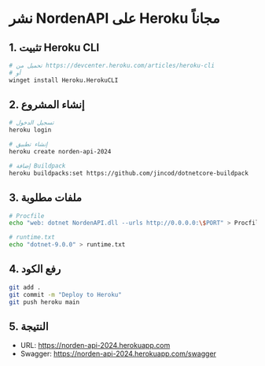 # نشر NordenAPI على Heroku مجاناً

## 1. تثبيت Heroku CLI
```bash
# تحميل من https://devcenter.heroku.com/articles/heroku-cli
# أو
winget install Heroku.HerokuCLI
```

## 2. إنشاء المشروع
```bash
# تسجيل الدخول
heroku login

# إنشاء تطبيق
heroku create norden-api-2024

# إضافة Buildpack
heroku buildpacks:set https://github.com/jincod/dotnetcore-buildpack
```

## 3. ملفات مطلوبة
```bash
# Procfile
echo "web: dotnet NordenAPI.dll --urls http://0.0.0.0:\$PORT" > Procfile

# runtime.txt
echo "dotnet-9.0.0" > runtime.txt
```

## 4. رفع الكود
```bash
git add .
git commit -m "Deploy to Heroku"
git push heroku main
```

## 5. النتيجة
- URL: https://norden-api-2024.herokuapp.com
- Swagger: https://norden-api-2024.herokuapp.com/swagger
